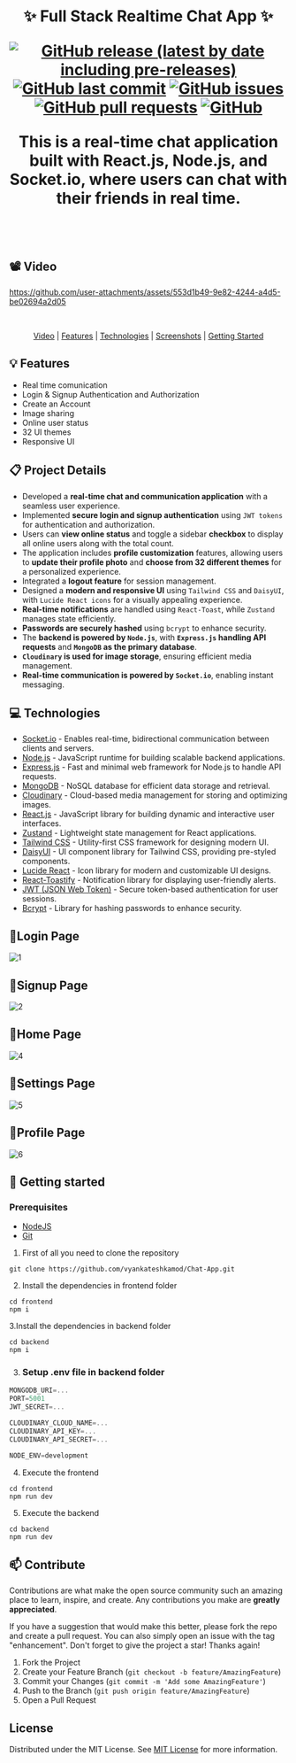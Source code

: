<h1 align="center" style="font-weight: bold;">✨ Full Stack Realtime Chat App ✨


[![GitHub release (latest by date including pre-releases)](https://img.shields.io/github/v/release/vyankateshkamod/Chat-App?include_prereleases)](https://github.com/vyankateshkamod/Chat-App/releases)
[![GitHub last commit](https://img.shields.io/github/last-commit/vyankateshkamod/Chat-App)](https://github.com/vyankateshkamod/Chat-App/commits/main)
[![GitHub issues](https://img.shields.io/github/issues-raw/vyankateshkamod/Chat-App)](https://github.com/vyankateshkamod/Chat-App/LICENSE)
[![GitHub pull requests](https://img.shields.io/github/issues-pr/vyankateshkamod/Chat-App)](https://github.com/vyankateshkamod/Chat-App/pulls)
[![GitHub](https://img.shields.io/github/license/vyankateshkamod/Chat-App)](https://github.com/vyankateshkamod/Chat-App/blob/main/LICENSE)


<p align="center">This is a real-time chat application built with React.js, Node.js, and Socket.io, where users can chat with their friends in real time.
</p>

<br>
<h2 id="Video">📽️ Video</h2>


https://github.com/user-attachments/assets/553d1b49-9e82-4244-a4d5-be02694a2d05


<br>

<p align="center">
<a href="#Video">Video</a> |
<a href="#Features">Features</a> |
<a href="#technologies">Technologies</a> |
<a href="#Screenshots">Screenshots</a> |
<a href="#started">Getting Started</a>
</p>

<h2 id="Features">💡 Features</h2>

- Real time comunication
- Login & Signup Authentication and Authorization
- Create an Account
- Image sharing
- Online user status
- 32 UI themes
- Responsive UI

<h2 id="Project Details">📋 Project Details</h2>


- Developed a **real-time chat and communication application** with a seamless user experience.  
- Implemented **secure login and signup authentication** using ```JWT tokens``` for authentication and authorization.  
- Users can **view online status** and toggle a sidebar **checkbox** to display all online users along with the total count.  
- The application includes **profile customization** features, allowing users to **update their profile photo** and **choose from 32 different themes** for a personalized experience.  
- Integrated a **logout feature** for session management.  
- Designed a **modern and responsive UI** using ```Tailwind CSS``` and ```DaisyUI```, with ```Lucide React icons``` for a visually appealing experience.  
- **Real-time notifications** are handled using ```React-Toast```, while ```Zustand``` manages state efficiently.  
- **Passwords are securely hashed** using ```bcrypt``` to enhance security.  
- The **backend is powered by ```Node.js```**, with **```Express.js``` handling API requests** and **```MongoDB``` as the primary database**.  
- **```Cloudinary``` is used for image storage**, ensuring efficient media management.  
- **Real-time communication is powered by ```Socket.io```**, enabling instant messaging.  

<h2 id="technologies">💻 Technologies</h2>

- [Socket.io](https://socket.io/) - Enables real-time, bidirectional communication between clients and servers.  
- [Node.js](https://nodejs.org/) - JavaScript runtime for building scalable backend applications.  
- [Express.js](https://expressjs.com/) - Fast and minimal web framework for Node.js to handle API requests.  
- [MongoDB](https://www.mongodb.com/) - NoSQL database for efficient data storage and retrieval.  
- [Cloudinary](https://cloudinary.com/) - Cloud-based media management for storing and optimizing images.  
- [React.js](https://react.dev/) - JavaScript library for building dynamic and interactive user interfaces.  
- [Zustand](https://github.com/pmndrs/zustand) - Lightweight state management for React applications.  
- [Tailwind CSS](https://tailwindcss.com/) - Utility-first CSS framework for designing modern UI.  
- [DaisyUI](https://daisyui.com/) - UI component library for Tailwind CSS, providing pre-styled components.  
- [Lucide React](https://lucide.dev/) - Icon library for modern and customizable UI designs.  
- [React-Toastify](https://fkhadra.github.io/react-toastify/) - Notification library for displaying user-friendly alerts.  
- [JWT (JSON Web Token)](https://jwt.io/) - Secure token-based authentication for user sessions.  
- [Bcrypt](https://www.npmjs.com/package/bcrypt) - Library for hashing passwords to enhance security.  


## 🚀Login Page
![1](https://github.com/vyankateshkamod/Project-Assests/blob/main/Chat-App/Screenshots/Screenshot%202025-02-24%20232817.png?raw=true)

## 🚀Signup Page
![2](https://raw.githubusercontent.com/vyankateshkamod/Project-Assests/refs/heads/main/Chat-App/Screenshots/Screenshot%202025-02-24%20232732.png)

## 🚀Home Page
![4](https://github.com/vyankateshkamod/Project-Assests/blob/main/Chat-App/Screenshots/Screenshot%202025-02-24%20232948.png?raw=true)

## 🚀Settings Page
![5](https://github.com/vyankateshkamod/Project-Assests/blob/main/Chat-App/Screenshots/Screenshot%202025-02-24%20233037.png?raw=true)

## 🚀Profile Page
![6](https://github.com/vyankateshkamod/Project-Assests/blob/main/Chat-App/Screenshots/Screenshot%202025-02-24%20233120.png?raw=true)




<h2 id="started">🚀 Getting started</h2>

 
<h3>Prerequisites</h3>

- [NodeJS](https://nodejs.org/en/download/package-manager)
- [Git](https://www.git-scm.com/download/win)
 

1. First of all you need to clone the repository
```shell
git clone https://github.com/vyankateshkamod/Chat-App.git
```
2. Install the dependencies in frontend folder
```shell
cd frontend
npm i
```
3.Install the dependencies in backend folder
```shell
cd backend
npm i
```

3. ### Setup .env file in backend folder

```js
MONGODB_URI=...
PORT=5001
JWT_SECRET=...

CLOUDINARY_CLOUD_NAME=...
CLOUDINARY_API_KEY=...
CLOUDINARY_API_SECRET=...

NODE_ENV=development
```

4. Execute the frontend
```shell
cd frontend
npm run dev
```
5. Execute the backend
```shell
cd backend
npm run dev
```

<h2 id="contribute">📫 Contribute</h2>

Contributions are what make the open source community such an amazing place to learn, inspire, and create. Any contributions you make are **greatly appreciated**.

If you have a suggestion that would make this better, please fork the repo and create a pull request. You can also simply open an issue with the tag "enhancement".
Don't forget to give the project a star! Thanks again!

1. Fork the Project
2. Create your Feature Branch (`git checkout -b feature/AmazingFeature`)
3. Commit your Changes (`git commit -m 'Add some AmazingFeature'`)
4. Push to the Branch (`git push origin feature/AmazingFeature`)
5. Open a Pull Request

## License

Distributed under the MIT License. See [MIT License](https://opensource.org/licenses/MIT) for more information.









